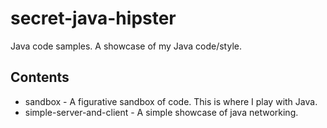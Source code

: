 # secret-java-hipster

Java code samples. A showcase of my Java code/style.

## Contents

* sandbox - A figurative sandbox of code. This is where I play with Java.
* simple-server-and-client - A simple showcase of java networking.
